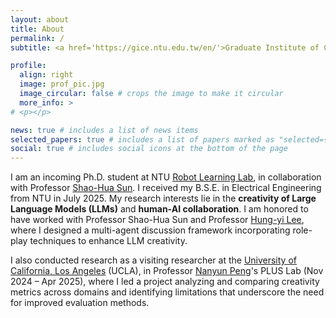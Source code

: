 ```yaml
---
layout: about
title: About
permalink: /
subtitle: <a href='https://gice.ntu.edu.tw/en/'>Graduate Institute of Communication Engineering, </a> National Taiwan University (NTU)

profile:
  align: right
  image: prof_pic.jpg
  image_circular: false # crops the image to make it circular
  more_info: >
# <p></p>

news: true # includes a list of news items
selected_papers: true # includes a list of papers marked as "selected={true}"
social: true # includes social icons at the bottom of the page
---
```


I am an incoming Ph.D. student at NTU [Robot Learning Lab](https://nturll.xyz/about), in collaboration with Professor [Shao-Hua Sun](https://shaohua0116.github.io/). I received my B.S.E. in Electrical Engineering from NTU in July 2025. My research interests lie in the **creativity of Large Language Models (LLMs)** and **human-AI collaboration**. I am honored to have worked with Professor Shao-Hua Sun and Professor [Hung-yi Lee](https://speech.ee.ntu.edu.tw/~hylee/index.php), where I designed a multi-agent discussion framework incorporating role-play techniques to enhance LLM creativity.

I also conducted research as a visiting researcher at the [University of California, Los Angeles](https://www.ucla.edu/) (UCLA), in Professor [Nanyun Peng](https://violetpeng.github.io/)'s PLUS Lab (Nov 2024 – Apr 2025), where I led a project analyzing and comparing creativity metrics across domains and identifying limitations that underscore the need for improved evaluation methods.

<!-- Aside from this, I have experiences in human-computer interaction (HCI), where I conduct  -->

<!-- ⮕ Check out my [personal website](https://lichuns-website.webflow.io/) and [porfolio](https://lichuns-website.webflow.io/art-works) to learn more about my interdisciplinary backgrounds! -->


